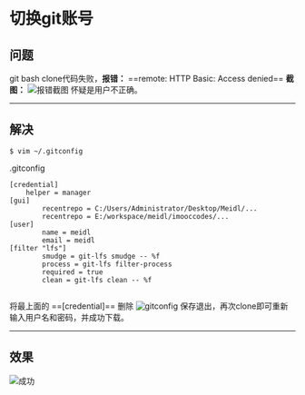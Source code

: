 # 切换git账号

## 问题
git bash clone代码失败，**报错：** ==remote: HTTP Basic: Access denied==
**截图：**
![报错截图](https://img-blog.csdnimg.cn/20190305152952943.png)
怀疑是用户不正确。


---
## 解决
```
$ vim ~/.gitconfig
```
.gitconfig
```
[credential]
    helper = manager
[gui]
        recentrepo = C:/Users/Administrator/Desktop/Meidl/...
        recentrepo = E:/workspace/meidl/imooccodes/...
[user]
        name = meidl
        email = meidl
[filter "lfs"]
        smudge = git-lfs smudge -- %f
        process = git-lfs filter-process
        required = true
        clean = git-lfs clean -- %f
        
```
将最上面的 ==[credential]== 删除
![gitconfig](https://img-blog.csdnimg.cn/20190305153509931.png?x-oss-process=image/watermark,type_ZmFuZ3poZW5naGVpdGk,shadow_10,text_aHR0cHM6Ly9ibG9nLmNzZG4ubmV0L2phcndpcw==,size_16,color_FFFFFF,t_70)
保存退出，再次clone即可重新输入用户名和密码，并成功下载。

---

## 效果
![成功](https://img-blog.csdnimg.cn/20190305154111382.png)
<comment/>